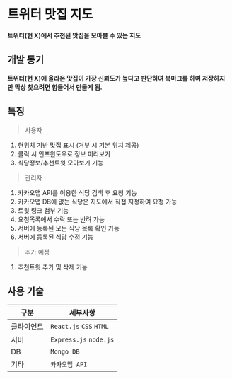 # 트위터 맛집 지도

**트위터(현 X)에서 추천된 맛집을 모아볼 수 있는 지도**

## 개발 동기
**트위터(현 X)에 올라온 맛집이 가장 신뢰도가 높다고 판단하여 북마크를 하여 저장하지만 막상 찾으려면 힘들어서 만들게 됨.**

## 특징
> 사용자
1. 현위치 기반 맛집 표시 (거부 시 기본 위치 제공)
2. 클릭 시 인포윈도우로 정보 미리보기
3. 식당정보/추천트윗 모아보기 기능
> 관리자
1. 카카오맵 API를 이용한 식당 검색 후 요청 기능
2. 카카오맵 DB에 없는 식당은 지도에서 직접 지정하여 요청 가능
3. 트윗 링크 첨부 기능
4. 요청목록에서 수락 또는 반려 가능
5. 서버에 등록된 모든 식당 목록 확인 가능
6. 서버에 등록된 식당 수정 기능
> 추가 예정
1. 추천트윗 추가 및 삭제 기능

## 사용 기술
| 구분 | 세부사항 |
| --- | --- |
| 클라이언트 | `React.js` `CSS` `HTML` |
| 서버 | `Express.js` `node.js` |
| DB | `Mongo DB`|
| 기타 | `카카오맵 API` |
    
